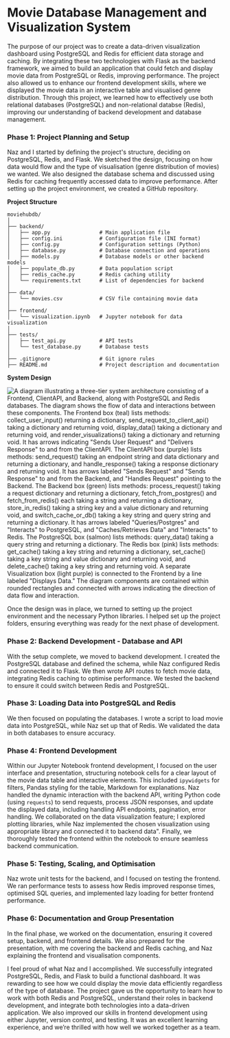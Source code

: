 # Movie Database Management and Visualization System 

The purpose of our project was to create a data-driven visualization dashboard using PostgreSQL and Redis for efficient data storage and caching. By integrating these two technologies with Flask as the backend framework, we aimed to build an application that could fetch and display movie data from PostgreSQL or Redis, improving performance. The project also allowed us to enhance our frontend development skills, where we displayed the movie data in an interactive table and visualised genre distribution. Through this project, we learned how to effectively use both relational databases (PostgreSQL) and non-relational databse (Redis), improving our understanding of backend development and database management.

### Phase 1: Project Planning and Setup

Naz and I started by defining the project's structure, deciding on PostgreSQL, Redis, and Flask. We sketched the design, focusing on how data would flow and the type of visualisation (genre distribution of movies) we wanted. We also designed the database schema and discussed using Redis for caching frequently accessed data to improve performance. After setting up the project environment, we created a GitHub repository.

**Project Structure**

```
moviehubdb/
│
├── backend/
│   ├── app.py                # Main application file
│   ├── config.ini            # Configuration file (INI format)
│   ├── config.py             # Configuration settings (Python)
│   ├── database.py           # Database connection and operations
│   ├── models.py             # Database models or other backend models
│   ├── populate_db.py        # Data population script
│   ├── redis_cache.py        # Redis caching utility
│   └── requirements.txt      # List of dependencies for backend
│
├── data/
│   └── movies.csv            # CSV file containing movie data
│
├── frontend/
│   └── visualization.ipynb   # Jupyter notebook for data visualization
│
├── tests/
│   ├── test_api.py           # API tests
│   └── test_database.py      # Database tests
│
├── .gitignore                # Git ignore rules
├── README.md                 # Project description and documentation

```



**System Design**

![A diagram illustrating a three-tier system architecture consisting of a Frontend, ClientAPI, and Backend, along with PostgreSQL and Redis databases. The diagram shows the flow of data and interactions between these components. The Frontend box (teal) lists methods: collect_user_input() returning a dictionary, send_request_to_client_api() taking a dictionary and returning void, display_data() taking a dictionary and returning void, and render_visualizations() taking a dictionary and returning void. It has arrows indicating "Sends User Request" and "Delivers Response" to and from the ClientAPI. The ClientAPI box (purple) lists methods: send_request() taking an endpoint string and data dictionary and returning a dictionary, and handle_response() taking a response dictionary and returning void. It has arrows labeled "Sends Request" and "Sends Response" to and from the Backend, and "Handles Request" pointing to the Backend. The Backend box (green) lists methods: process_request() taking a request dictionary and returning a dictionary, fetch_from_postgres() and fetch_from_redis() each taking a string and returning a dictionary, store_in_redis() taking a string key and a value dictionary and returning void, and switch_cache_or_db() taking a key string and query string and returning a dictionary. It has arrows labeled "Queries/Postgres" and "Interacts" to PostgreSQL, and "Caches/Retrieves Data" and "Interacts" to Redis. The PostgreSQL box (salmon) lists methods: query_data() taking a query string and returning a dictionary. The Redis box (pink) lists methods: get_cache() taking a key string and returning a dictionary, set_cache() taking a key string and value dictionary and returning void, and delete_cache() taking a key string and returning void. A separate Visualization box (light purple) is connected to the Frontend by a line labeled "Displays Data." The diagram components are contained within rounded rectangles and connected with arrows indicating the direction of data flow and interaction.](image.png)

Once the design was in place, we turned to setting up the project environment and the necessary Python libraries. I helped set up the project folders, ensuring everything was ready for the next phase of development.

### Phase 2: Backend Development - Database and API

With the setup complete, we moved to backend development. I created the PostgreSQL database and defined the schema, while Naz configured Redis and connected it to Flask. We then wrote API routes to fetch movie data, integrating Redis caching to optimise performance. We tested the backend to ensure it could switch between Redis and PostgreSQL.

### Phase 3: Loading Data into PostgreSQL and Redis

We then focused on populating the databases. I wrote a script to load movie data into PostgreSQL, while Naz set up that of Redis. We validated the data in both databases to ensure accuracy.

### Phase 4: Frontend Development

Within our Jupyter Notebook frontend development, I focused on the user interface and presentation, structuring notebook cells for a clear layout of the movie data table and interactive elements.  This included `ipywidgets` for filters, Pandas styling for the table, Markdown for explanations.  Naz handled the dynamic interaction with the backend API, writing Python code (using `requests`) to send requests, process JSON responses, and update the displayed data, including handling API endpoints, pagination, error handling.  We collaborated on the data visualization feature; I explored plotting libraries, while Naz implemented the chosen visualization using appropriate library and connected it to backend data".  Finally, we thoroughly tested the frontend within the notebook to ensure seamless backend communication.


### Phase 5: Testing, Scaling, and Optimisation

Naz wrote unit tests for the backend, and I focused on testing the frontend. We ran performance tests to assess how Redis improved response times, optimised SQL queries, and implemented lazy loading for better frontend performance.

### Phase 6: Documentation and Group Presentation

In the final phase, we worked on the documentation, ensuring it covered setup, backend, and frontend details. We also prepared for the presentation, with me covering the backend and Redis caching, and Naz explaining the frontend and visualisation components.

I feel proud of what Naz and I accomplished. We successfully integrated PostgreSQL, Redis, and Flask to build a functional dashboard. It was rewarding to see how we could display the movie data efficiently regardless of the type of database. The project gave us the opportunity to learn how to work with both Redis and PostgreSQL, understand their roles in backend development, and integrate both technologies into a data-driven application. We also improved our skills in frontend development using either Jupyter, version control, and testing. It was an excellent learning experience, and we’re thrilled with how well we worked together as a team.